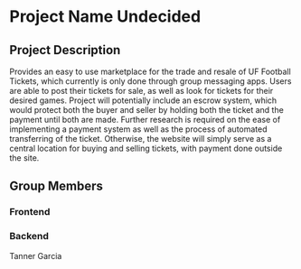 # Project Name Undecided


## Project Description
Provides an easy to use marketplace for the trade and resale of UF Football Tickets, which currently is only done through group messaging apps.  Users are able to post their tickets for sale, as well as look for tickets for their desired games.  Project will potentially include an escrow system, which would protect both the buyer and seller by holding both the ticket and the payment until both are made.  Further research is required on the ease of implementing a payment system as well as the process of automated transferring of the ticket.  Otherwise, the website will simply serve as a central location for buying and selling tickets, with payment done outside the site.

## Group Members

### Frontend

### Backend
Tanner Garcia
